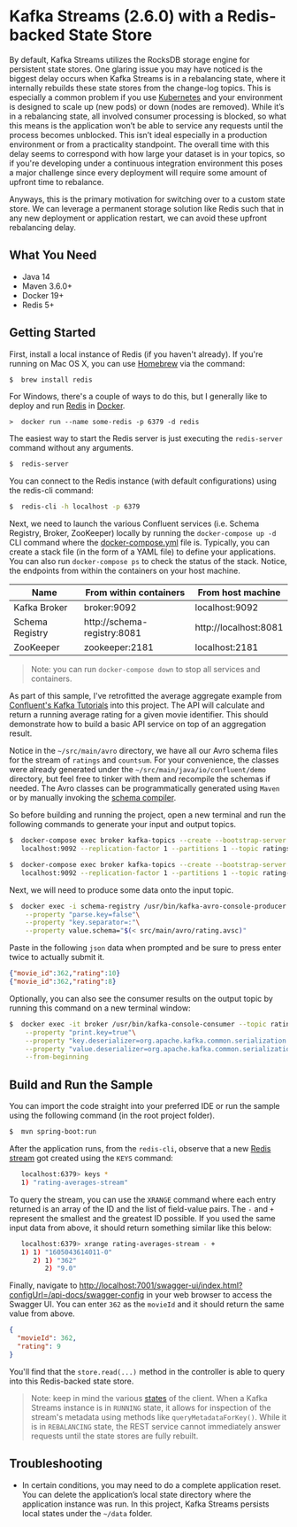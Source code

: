 # Kafka Streams (2.6.0) with a Redis-backed State Store
By default, Kafka Streams utilizes the RocksDB storage engine for persistent state stores. One glaring issue you may have noticed is the biggest delay occurs when Kafka Streams is in a rebalancing state, where it internally rebuilds these state stores from the change-log topics. This is especially a common problem if you use [Kubernetes](https://kubernetes.io) and your environment is designed to scale up (new pods) or down (nodes are removed). While it’s in a rebalancing state, all involved consumer processing is blocked, so what this means is the application won’t be able to service any requests until the process becomes unblocked. This isn’t ideal especially in a production environment or from a practicality standpoint. The overall time with this delay seems to correspond with how large your dataset is in your topics, so if you're developing under a continuous integration environment this poses a major challenge since every deployment will require some amount of upfront time to rebalance.

Anyways, this is the primary motivation for switching over to a custom state store. We can leverage a permanent storage solution like Redis such that in any new deployment or application restart, we can avoid these upfront rebalancing delay.

## What You Need

* Java 14
* Maven 3.6.0+
* Docker 19+
* Redis 5+

## Getting Started
First, install a local instance of Redis (if you haven't already). If you're running on Mac OS X, you can use [Homebrew](https://brew.sh) via the command:

```zsh
$  brew install redis
```

For Windows, there's a couple of ways to do this, but I generally like to deploy and run [Redis](https://hub.docker.com/_/redis) in [Docker](https://docs.docker.com/docker-for-windows/install).

```pwsh
>  docker run --name some-redis -p 6379 -d redis
```

The easiest way to start the Redis server is just executing the `redis-server` command without any arguments.

```zsh
$  redis-server
```

You can connect to the Redis instance (with default configurations) using the redis-cli command:

```zsh
$  redis-cli -h localhost -p 6379
```

Next, we need to launch the various Confluent services (i.e. Schema Registry, Broker, ZooKeeper) locally by running the `docker-compose up -d` CLI command where the [docker-compose.yml](https://github.com/bchen04/kafka-streams-redis-statestore/blob/master/docker-compose.yml) file is. Typically, you can create a stack file (in the form of a YAML file) to define your applications. You can also run `docker-compose ps` to check the status of the stack. Notice, the endpoints from within the containers on your host machine.

| Name | From within containers | From host machine |
| ------------- | ------------- | ------------- |
| Kafka Broker | broker:9092 | localhost:9092 |
| Schema Registry  | http://schema-registry:8081 | http://localhost:8081 |
| ZooKeeper | zookeeper:2181 | localhost:2181 |

> Note: you can run `docker-compose down` to stop all services and containers.

As part of this sample, I've retrofitted the average aggregate example from [Confluent's Kafka Tutorials](https://kafka-tutorials.confluent.io/aggregating-average/kstreams.html) into this project. The API will calculate and return a running average rating for a given movie identifier. This should demonstrate how to build a basic API service on top of an aggregation result.

Notice in the `~/src/main/avro` directory, we have all our Avro schema files for the stream of `ratings` and `countsum`. For your convenience, the classes were already generated under the `~/src/main/java/io/confluent/demo` directory, but feel free to tinker with them and recompile the schemas if needed. The Avro classes can be programmatically generated using `Maven` or by manually invoking the [schema compiler](https://avro.apache.org/docs/1.10.0/gettingstartedjava.html#Compiling+the+schema). 

So before building and running the project, open a new terminal and run the following commands to generate your input and output topics.

```zsh
$  docker-compose exec broker kafka-topics --create --bootstrap-server \
   localhost:9092 --replication-factor 1 --partitions 1 --topic ratings

$  docker-compose exec broker kafka-topics --create --bootstrap-server \
   localhost:9092 --replication-factor 1 --partitions 1 --topic rating-averages
```

Next, we will need to produce some data onto the input topic.

```zsh
$  docker exec -i schema-registry /usr/bin/kafka-avro-console-producer --topic ratings --broker-list broker:9092\
    --property "parse.key=false"\
    --property "key.separator=:"\
    --property value.schema="$(< src/main/avro/rating.avsc)"
 ```
 
Paste in the following `json` data when prompted and be sure to press enter twice to actually submit it.

```json
{"movie_id":362,"rating":10}
{"movie_id":362,"rating":8}
 ```

Optionally, you can also see the consumer results on the output topic by running this command on a new terminal window:

```zsh
$  docker exec -it broker /usr/bin/kafka-console-consumer --topic rating-averages --bootstrap-server broker:9092 \
    --property "print.key=true"\
    --property "key.deserializer=org.apache.kafka.common.serialization.LongDeserializer" \
    --property "value.deserializer=org.apache.kafka.common.serialization.DoubleDeserializer" \
    --from-beginning
```

## Build and Run the Sample

You can import the code straight into your preferred IDE or run the sample using the following command (in the root project folder).

```zsh
$  mvn spring-boot:run
```

After the application runs, from the `redis-cli`, observe that a new [Redis stream](https://redis.io/topics/streams-intro) got created using the `KEYS` command:

```zsh
   localhost:6379> keys *
   1) "rating-averages-stream"
```

To query the stream, you can use the `XRANGE` command where each entry returned is an array of the ID and the list of field-value pairs. The `-` and `+` represent the smallest and the greatest ID possible. If you used the same input data from above, it should return something similar like this below:

```zsh
   localhost:6379> xrange rating-averages-stream - +
   1) 1) "1605043614011-0"
      2) 1) "362"
         2) "9.0"
```

Finally, navigate to [http://localhost:7001/swagger-ui/index.html?configUrl=/api-docs/swagger-config](http://localhost:7001/swagger-ui/index.html?configUrl=/api-docs/swagger-config) in your web browser to access the Swagger UI. You can enter `362` as the `movieId` and it should return the same value from above.

```json
{
  "movieId": 362,
  "rating": 9
}
```

You'll find that the `store.read(...)` method in the controller is able to query into this Redis-backed state store.

> Note: keep in mind the various [states](https://kafka.apache.org/26/javadoc/org/apache/kafka/streams/KafkaStreams.State.html) of the client. When a Kafka Streams instance is in `RUNNING` state, it allows for inspection of the stream's metadata using methods like `queryMetadataForKey()`. While it is in `REBALANCING` state, the REST service cannot immediately answer requests until the state stores are fully rebuilt.

## Troubleshooting

* In certain conditions, you may need to do a complete application reset. You can delete the application’s local state directory where the application instance was run. In this project, Kafka Streams persists local states under the `~/data` folder.
